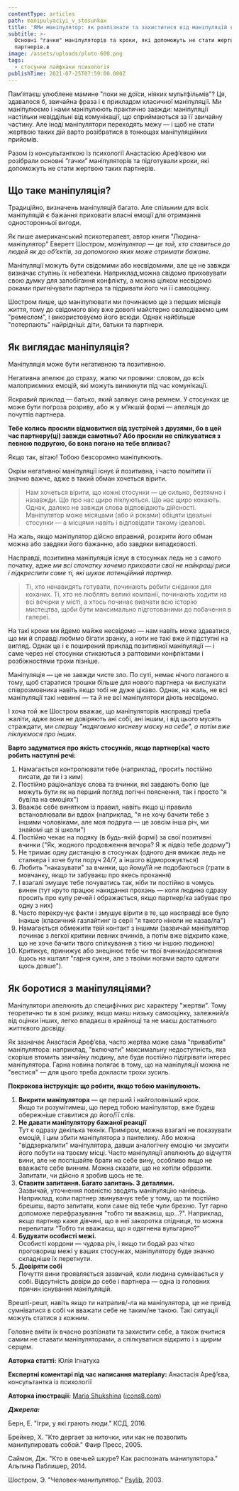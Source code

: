 ```yaml
---
contentType: articles
path: manipulyaciyi_v_stosunkax
title: 'ЯМи маніпулятор: як розпізнати та захиститися від маніпуляцій в стосунках'
subtitle: >-
  Основні "гачки" маніпуляторів та кроки, які допоможуть не стати жертвою таких
  партнерів.в
image: /assets/uploads/pluto-600.png
tags:
  - стосунки лайфхаки психологiя
publishTime: 2021-07-25T07:59:00.000Z
---
```

<!--StartFragment-->

Пам’ятаєш улюблене мамине "поки не доїси, ніяких мультфільмів"? Ця, здавалося б, звичайна фраза і є прикладом класичної маніпуляції. Ми маніпулюємо і нами маніпулюють практично завжди: маніпуляції настільки невіддільні від комунікації, що сприймаються за її звичайну частину. Але іноді маніпулятори переходять межу — і щоб не стати жертвою таких дій варто розібратися в тонкощах маніпуляційних прийомів. 

Разом із консультанткою із психології Анастасією Ареф’євою ми розібрали основні “гачки” маніпуляторів та підготували кроки, які допоможуть не стати жертвою таких партнерів.

## Що таке маніпуляція?

Традиційно, визначень маніпуляцій багато. Але спільним для всіх маніпуляцій є бажання приховати власні емоції для отримання односторонньої вигоди. 

Як пише американський психотерапевт, автор книги "Людина-маніпулятор" Еверетт Шостром, *маніпулятор — це той, хто ставиться до людей як до об’єктів, за допомогою яких може отримати бажане.*

Маніпуляції можуть бути свідомими або несвідомими, але це не завжди визначає ступінь їх небезпеки. Наприклад,можна свідомо приховувати свою думку для запобігання конфлікту, а можна цілком несвідомо роками пригнічувати партнера та підривати його чи її самооцінку.

Шостром пише, що маніпулювати ми починаємо ще з перших місяців життя, тому до свідомого віку вже доволі майстерно оволодіваємо цим "ремеслом", і використовуємо його всюди. Однак найбільше "потерпають" найрідніші: діти, батьки та партнери.

## Як виглядає маніпуляція?

Маніпуляція може бути негативною та позитивною.

Негативна апелює до страху, жалю чи провини: словом, до всіх малоприємних емоцій, які можуть виникнути під час комунікації.

Яскравий приклад — батько, який залякує сина ремнем. У стосунках це може бути погроза розриву, або ж у м’якшій формі — апеляція до почуттів партнера. 

**Тебе колись просили відмовитися від зустрічей з друзями, бо в цей час партнеру(ці) завжди самотньо? Або просили не спілкуватися з певною подругою, бо вона погано на тебе впливає?** 

Якщо так, вітаю! Тобою безсоромно маніпулюють.

Окрім негативної маніпуляції існує й позитивна, і часто помітити її значно важче, адже в такий обман хочеться вірити. 

> Нам хочеться вірити, що кожні стосунки — це сильно, безтямно і назавжди. Що про нас щиро піклуються. Що нас щиро кохають. Однак, далеко не завжди слова відповідають дійсності. Маніпулятор може місяцами (або й роками) обіцяти ідеальні стосунки — а місцями навіть і відповідати такому ідеалові.

На жаль, якщо маніпулятор дійсно вправний, розкрити його обман можна або завдяки його бажанню, або завдяки випадковості.

Насправді, позитивна маніпуляція існує в стосунках ледь не з самого початку, адже *ми всі спочатку хочемо приховати свої не найкращі риси і підкреслити саме ті, які шукає потенційний партнер.*

> Ті, хто ненавидять готувати, починають робити сніданки для коханих. Ті, хто не люблять великі компанії, починають ходити на всі вечірки у місті, а хтось починає вивчати всю історію мистецтва, щоби бути максимально підготованими до побачення в галереї. 

На такі кроки ми йдемо майже несвідомо — нам навіть може здаватися, що ми й справді любимо бігати зранку, а коти не такі вже й підступні на вигляд. Однак це і є поширений приклад позитивної маніпуляції — і саме через неї стосунки стикаються з раптовими конфліктами і розбіжностями трохи пізніше.

Маніпуляція — це не завжди чисте зло. По суті, немає нічого поганого в тому, щоб старатися трошки більше для нового партнера чи вислухати співрозмовника навіть якщо тобі не дуже цікаво. Однак, на жаль, не всі маніпуляції такі невинні — та й не всі маніпулятори діють несвідомо. 

І хоча той же Шостром вважає, що маніпуляторів насправді треба жаліти, адже вони не довіряють ані собі, ані іншим, і від цього мусять страждати, *ми спершу "надягаємо кисневу маску на себе", а потім вже піклуємося про інших*.

**Варто задуматися про якість стосунків, якщо партнер(ка) часто робить наступні речі:**

1. Намагається контролювати тебе (наприклад, просить постійно писати, де ти і з ким)
2. Постійно раціоналізує слова та вчинки, які завдають болю (це можуть бути як на перший погляд логічні пояснення, так і просто "я був/ла на емоціях")
3. Вважає себе винятком із правил, навіть якщо ці правила встановлювали ви вдвох (наприклад, "я не хочу бачити тебе з іншими чоловіками, але моя подруга — це зовсім інша річ, ми знайомі ще зі школи")
4. Постійно чекає на подяку (в будь-якій формі) за свої позитивні вчинки ("Як, жодного продовження вечора? Я ж підвіз тебе додому")
5. Не тримає одну дистанцію в стосунках (одного дня вмикає ледь не сталкера і хоче бути поруч 24/7, а іншого відморожується)
6. Любить "наказувати" за вчинки, що йому/їй не подобаються (грати в мовчанку, якщо ти забуваєш про якесь прохання)
7. І взагалі змушує тебе почуватись так, ніби ти постійно в чомусь винен (тут круто працює накидання прохань — коли людина одразу просить про купу речей і ображається, якщо партнер/ка забуває про одну з них)
8. Часто перекручує факти і змушує вірити в те, що насправді все було інакше (класичний газлайтинг із серії "я такого ніколи не казав/ла")
9. Намагається обмежити твій контакт з іншими (зазвичай маніпулятор починає з легкої критики певних вчинків, а потім вже відкрито каже, що не хоче бачити твого спілкування з тією чи іншою людиною)
10. Критикує, принижує або знецінює тебе чи твої вчинки/досягнення (щось на кшталт "гарня сукня, але з твоїми ногами варто одягати щось довше").

## Як боротися з маніпуляціями?

Маніпулятори апелюють до специфічних рис характеру "жертви". Тому теоретично ти в зоні ризику, якщо маєш низьку самооцінку, залежний/а від оцінки інших, легко впадаєш в крайнощі та не маєш достатнього життєвого досвіду.

Як зазначає Анастасія Ареф’єва, часто жертва може сама "привабити" маніпулятора: наприклад, "включати" максимальну недоступність, яка скоріше втомить звичайну людину, але буде постійно підігрівати інтерес маніпулятора. Гарна новина полягає в тому, що на маніпуляції можна не "вестися" — для цього треба докласти трохи зусиль.

**Покрокова інструкція: що робити, якщо тобою маніпулюють.**

1. **Викрити маніпулятора** — це перший і найголовніший крок.\
   Якщо ти розумітимеш, що перед тобою маніпулятор, вже будеш обережніше ставитися до його/її слів.
2. **Не давати маніпулятору бажаної реакції**\
   Тут є одразу декілька технік. Приміром, можна взагалі не показувати емоцій, і цим збити маніпулятора з пантелику. Або можна "віддзеркалити" маніпулятора, давши аналогічну емоцію чи змусити його побути на твоєму місці. Часто маніпуляції апелюють до відчуття вини, але не поспішайте брати на себе вину, особливо якщо не вважаєте себе винним. Можна сказати, що не хотіли образити. Запитати, чи дійсно я зробив щось не те.
3. **Ставити запитання. Багато запитань. З деталями.**\
   Зазвичай, уточнення повністю зводять маніпуляцію нанівець. Наприклад, коли партнер звинувачує тебе у тому, що ти постійно брешеш, варто запитати, коли саме від тебе чули брехню. Тут гарно допоможе перефразування "тобто ти вважаєш, що…?". Наприклад, якщо партнер каже дівчині, що в неї закоротка спідниця, то можна перепитати “Тобто ти вважаєш, що я одягнена вульгарно?”
4. **Будувати особисті межі.**\
   Особисті кордони — чудова річ, і якщо ти бодай раз чітко проговориш межі у ваших стосунках, маніпулятору буде значно складніше їх перетнути.
5. **Довіряти собі**\
   Почуття вини проявляється зазвичай, коли людина сумнівається у собі. Відсутність довіри до себе і партнера — одна із головних причин існування маніпуляцій.

Врешті-решт, навіть якщо ти натрапив/-ла на маніпулятора, це не привід сумніватися в собі чи вважати себе не таким/не такою. Такі ситуації можуть статися з кожним. 

Головне вміти їх вчасно розпізнати та захистити себе, а також вчитися самим не ставати маніпуляторами, а спілкуватися відкрито і з щирим серцем.

<!--StartFragment-->

**Авторка статті:** Юлія Iгнатуха

**Експертні коментарі під час написання матеріалу:** Анастасія Ареф’єва, консультантка із психології

**Авторка ілюстрації:**[](https://icons8.com/illustrations/author/603d1fd6123f9916a4db9ee6) [Maria Shukshina](https://icons8.com/illustrations/illustration/pluto-600) ([icons8.com](https://icons8.com/illustrations/illustration/pluto-600))

<!--EndFragment-->

***Джерела:***

Берн, Е. "Ігри, у які грають люди." КСД, 2016.

Брейкер, Х. "Кто дергает за ниточки, или как не позволить манипулировать собой." Фаир Пресс, 2005.

Саймон, Дж. "Кто в овечьей шкуре? Как распознать манипулятора." Альпина Паблишер, 2014.

Шостром, Э. "Человек-манипулятор." [Psylib](http://psylib.org.ua/books/shost01/index.htm), 2003.[](http://psylib.org.ua/books/shost01/index.htm)

<!--EndFragment-->
